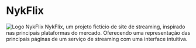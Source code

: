 # NykFlix
![Logo NykFlix](https://i.imgur.com/Pe1urR6.png)
NykFlix, um projeto fictício de site de streaming, inspirado nas principais plataformas do mercado. Oferecendo uma representação das principais páginas de um serviço de streaming com uma interface intuitiva.
